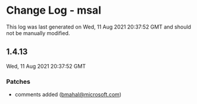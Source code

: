# Change Log - msal

This log was last generated on Wed, 11 Aug 2021 20:37:52 GMT and should not be manually modified.

<!-- Start content -->

## 1.4.13

Wed, 11 Aug 2021 20:37:52 GMT

### Patches

- comments added  (bmahal@microsoft.com)

